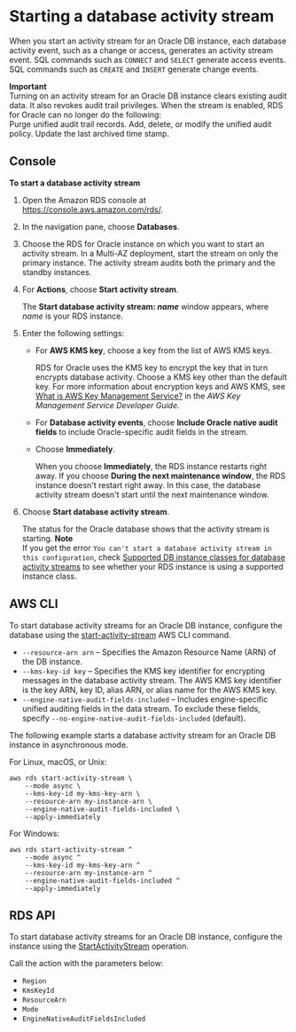 # Starting a database activity stream<a name="DBActivityStreams.Enabling"></a>

When you start an activity stream for an Oracle DB instance, each database activity event, such as a change or access, generates an activity stream event\. SQL commands such as `CONNECT` and `SELECT` generate access events\. SQL commands such as `CREATE` and `INSERT` generate change events\.

**Important**  
Turning on an activity stream for an Oracle DB instance clears existing audit data\. It also revokes audit trail privileges\. When the stream is enabled, RDS for Oracle can no longer do the following:  
Purge unified audit trail records\.
Add, delete, or modify the unified audit policy\.
Update the last archived time stamp\.

## Console<a name="DBActivityStreams.Enabling-collapsible-section-E1"></a>

**To start a database activity stream**

1. Open the Amazon RDS console at [https://console\.aws\.amazon\.com/rds/](https://console.aws.amazon.com/rds/)\.

1. In the navigation pane, choose **Databases**\.

1. Choose the RDS for Oracle instance on which you want to start an activity stream\. In a Multi\-AZ deployment, start the stream on only the primary instance\. The activity stream audits both the primary and the standby instances\.

1. For **Actions**, choose **Start activity stream**\. 

   The **Start database activity stream: *name*** window appears, where *name* is your RDS instance\.

1. Enter the following settings:
   + For **AWS KMS key**, choose a key from the list of AWS KMS keys\.

     RDS for Oracle uses the KMS key to encrypt the key that in turn encrypts database activity\. Choose a KMS key other than the default key\. For more information about encryption keys and AWS KMS, see [What is AWS Key Management Service?](https://docs.aws.amazon.com/kms/latest/developerguide/overview.html) in the *AWS Key Management Service Developer Guide\.*
   + For **Database activity events**, choose **Include Oracle native audit fields** to include Oracle\-specific audit fields in the stream\.
   + Choose **Immediately**\.

     When you choose **Immediately**, the RDS instance restarts right away\. If you choose **During the next maintenance window**, the RDS instance doesn't restart right away\. In this case, the database activity stream doesn't start until the next maintenance window\.

1. Choose **Start database activity stream**\.

   The status for the Oracle database shows that the activity stream is starting\.
**Note**  
If you get the error `You can't start a database activity stream in this configuration`, check [Supported DB instance classes for database activity streams](DBActivityStreams.Overview.md#DBActivityStreams.Overview.requirements.classes) to see whether your RDS instance is using a supported instance class\.

## AWS CLI<a name="DBActivityStreams.Enabling-collapsible-section-E2"></a>

To start database activity streams for an Oracle DB instance, configure the database using the [start\-activity\-stream](https://docs.aws.amazon.com/cli/latest/reference/rds/start-activity-stream.html) AWS CLI command\.
+ `--resource-arn arn` – Specifies the Amazon Resource Name \(ARN\) of the DB instance\.
+ `--kms-key-id key` – Specifies the KMS key identifier for encrypting messages in the database activity stream\. The AWS KMS key identifier is the key ARN, key ID, alias ARN, or alias name for the AWS KMS key\.
+ `--engine-native-audit-fields-included` – Includes engine\-specific unified auditing fields in the data stream\. To exclude these fields, specify `--no-engine-native-audit-fields-included` \(default\)\.

The following example starts a database activity stream for an Oracle DB instance in asynchronous mode\.

For Linux, macOS, or Unix:

```
aws rds start-activity-stream \
    --mode async \
    --kms-key-id my-kms-key-arn \
    --resource-arn my-instance-arn \
    --engine-native-audit-fields-included \
    --apply-immediately
```

For Windows:

```
aws rds start-activity-stream ^
    --mode async ^
    --kms-key-id my-kms-key-arn ^
    --resource-arn my-instance-arn ^
    --engine-native-audit-fields-included ^
    --apply-immediately
```

## RDS API<a name="DBActivityStreams.Enabling-collapsible-section-E3"></a>

To start database activity streams for an Oracle DB instance, configure the instance using the [StartActivityStream](https://docs.aws.amazon.com/AmazonRDS/latest/APIReference/API_StartActivityStream.html) operation\.

Call the action with the parameters below:
+ `Region`
+ `KmsKeyId`
+ `ResourceArn`
+ `Mode`
+ `EngineNativeAuditFieldsIncluded`